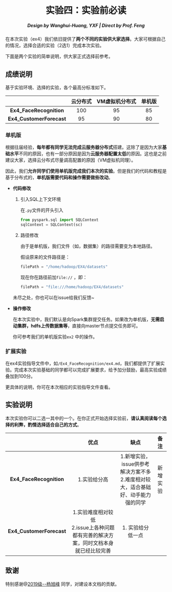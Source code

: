 <h1 align='center'>实验四：实验前必读</h1>

<h5 align='center'> Design by Wanghui-Huang, YXF | Direct by Prof. Feng</h5>

在本次实验（ex4）我们依旧提供了**两个不同的实验供大家选择**。大家可根据自己的情况，选择合适的实验（2选1）完成本次实验。

下面是两个实验的简单说明，供大家正式选择前参考。

## 成绩说明

基于实验环境、选择的实验，各个最高分标准如下。

|                          | 云分布式 | VM虚拟机分布式 | 单机版 |
| :----------------------: | :------: | :------------: | :----: |
| **Ex4_FaceRecognition**  |   100    |       95       |   85   |
| **Ex4_CustomerForecast** |    95    |       90       |   80   |

### 单机版

根据往届经验，**每年都有同学无法完成云服务器分布式**搭建。这除了是因为大家**基础水平**不同的原因，也有一部分原因是因为**云服务器配置太低**的原因。这也是之前建议大家，选择云分布式尽量调高配置的原因（VM虚拟机同理）。

因此，我们**允许同学们使用单机版完成我们本次的实验**。但是我们的代码和教程是基于分布式的，**单机版需要代码和操作需要做些改动**。

- **代码修改**

  1. 引入SQL上下文环境

     在`.py`文件的开头引入

     ```python
     from pyspark.sql import SQLContext 
     sqlContext = SQLContext(sc)
     ```

  2. 路径修改

     由于是单机版，我们文件（如，数据集）的路径需要变为本地路径。

     假设原来的文件路径是：

     ```python
     filePath = "/home/hadoop/EX4/datasets"
     ```

     现在你在路径前加`file://` ，即：

     ```python
     filePath = "file:///home/hadoop/EX4/datasets"
     ```

  未尽之处，你也可以在issue给我们反馈~

- **操作修改**

  在本次实验中，我们默认是向Spark集群提交任务。如果改为单机版，**无需启动集群，hdfs上传数据集等**，直接向master节点提交任务即可。

  你可参考我们的单机版实验`ex2` 中的操作。

### 扩展实验

在ex4实验指导文件中，如`/Ex4_FaceRecognition/ex4.md`，我们都提供了扩展实验。完成本次实验基础的同学都可以完成扩展要求，给予加分鼓励，最高实验成绩叠加到100分。

更具体的说明，你可在本次相应的实验指导文件查看。

## 实验说明

本次实验你可以二选一其中的一个。在你正式开始选择实验前，**请认真阅读每个选择的利弊，酌情选择适合自己的方式**。

|                          |                             优点                             |                             缺点                             |   备注   |
| :----------------------: | :----------------------------------------------------------: | :----------------------------------------------------------: | :------: |
| **Ex4_FaceRecognition**  |                         1.实验给分高                         | 1.新增实验，issue供参考解决方案不多 <br>2.难度相对较大，适合基础好、动手能力强的同学 | 新增实验 |
| **Ex4_CustomerForecast** | 1.实验难度相对较低 <br>2.issue上各种问题都有完善的解决方案，同时文档本身就已经比较完善 |                      1. 实验给分低一点                       |          |

## 致谢

特别感谢@[2019级--杨旭峰]() 同学，对建设本文档的贡献。

